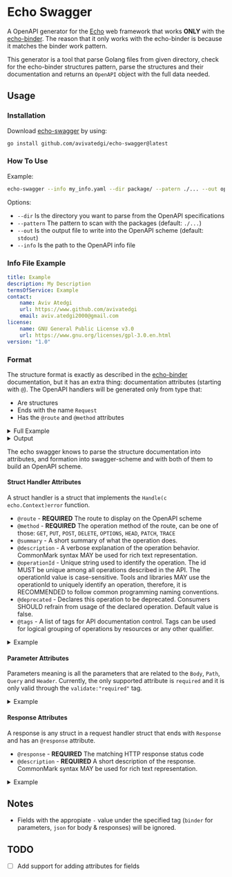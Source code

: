 # Echo Swagger

A OpenAPI generator for the [Echo](https://echo.labstack.com/) web framework that works **ONLY** with the [echo-binder](https://github.com/avivatedgi/echo-binder). The reason that it only works with the echo-binder is because it matches the binder work pattern.

This generator is a tool that parse Golang files from given directory, check for the echo-binder structures pattern, parse the structures and their documentation and returns an `OpenAPI` object with the full data needed.

## Usage

### Installation

Download [echo-swagger](https://github.com/avivatedgi/echo-swagger) by using:

```bash
go install github.com/avivatedgi/echo-swagger@latest
```

### How To Use

Example:

```bash
echo-swagger --info my_info.yaml --dir package/ --patern ./... --out openapi.yaml
```

Options:

* `--dir` Is the directory you want to parse from the OpenAPI specifications
* `--pattern` The pattern to scan with the packages (default: `./...`)
* `--out` Is the output file to write into the OpenAPI scheme (default: `stdout`)
* `--info` Is the path to the OpenAPI info file

### Info File Example

```yaml
title: Example
description: My Description
termsOfService: Example
contact:
    name: Aviv Atedgi
    url: https://www.github.com/avivatedgi
    email: aviv.atedgi2000@gmail.com
license:
    name: GNU General Public License v3.0
    url: https://www.gnu.org/licenses/gpl-3.0.en.html
version: "1.0"
```

### Format

The structure format is exactly as described in the [echo-binder](https://github.com/avivatedgi/echo-binder) documentation, but it has an extra thing: documentation attributes (starting with `@`). The OpenAPI handlers will be generated only from type that:

* Are structures
* Ends with the name `Request`
* Has the `@route` and `@method` attributes

<details>
  <summary>Full Example</summary>

```go
type CommonHeader struct {
    JWT            string `binder:"jwt"`
    AcceptLanguage string `binder:"Accept-Language"`
}

type CommonResponse struct {
    StatusCode int `json:"status_code"`
}

// @route /users/{id}
// @method PUT
// @summary A little summary about this route - update user by id.
// @description Some description about this route.
// A description can also be multi-line.
// This route update the user by it's id.
// @operationId update-user-by-id
// @tags "First Tag" SecondTag
type UpdateUserByIdRequest struct {
    Body struct {
        // will be required because of the go-playground/validator validate required tag.
        Username string `json:"username" validate:"required"`
    }

    Header struct {
        // will embed the `CommonHeader` fields
        CommonHeader
    }

    Path struct {
        Id string `binder:"id"`
    }

    Query struct {
        Age int `binder:"age"`
    }

    // @response 200
    // @description A success response
    OKResponse struct {
        CommonResponse
    }

    // @response 400
    // @description A bad response
    BadRequestResponse struct {
        CommonResponse
    }
}
```

</details>

<details>
  <summary>Output</summary>

```yaml
openapi: 3.0.0
info:
    title: Example
    description: My Description
    termsOfService: Example
    contact:
        name: Aviv Atedgi
        url: https://www.github.com/avivatedgi
        email: aviv.atedgi2000@gmail.com
    license:
        name: GNU General Public License v3.0
        url: https://www.gnu.org/licenses/gpl-3.0.en.html
    version: "1.0"
paths:
    /users/{id}:
        put:
            tags:
                - First Tag
                - SecondTag
            summary: A little summary about this route - update user by id.
            description: Some description about this route. A description can also be multi-line. This route update the user by it's id.
            operationId: update-user-by-id
            parameters:
                - name: Accept-Language
                  in: header
                  required: false
                  schema:
                    type: string
                - name: jwt
                  in: header
                  required: false
                  schema:
                    type: string
                - name: id
                  in: path
                  required: true
                  schema:
                    type: string
                - name: age
                  in: query
                  required: false
                  schema:
                    type: integer
            requestBody:
                content:
                    application/json:
                        schema:
                            type: object
                            properties:
                                username:
                                    type: string
                            required:
                                - username
            responses:
                "200":
                    description: A success response
                    content:
                        application/json:
                            schema:
                                type: object
                                properties:
                                    status_code:
                                        type: integer
                                description: A success response
                "400":
                    description: A bad response
                    content:
                        application/json:
                            schema:
                                type: object
                                properties:
                                    status_code:
                                        type: integer
                                description: A bad response
```
</details>

The echo swagger knows to parse the structure documentation into attributes, and formation into swagger-scheme and with both of them to build an OpenAPI scheme.

#### Struct Handler Attributes

A struct handler is a struct that implements the `Handle(c echo.Context)error` function.

* `@route` - **REQUIRED** The route to display on the OpenAPI scheme
* `@method` - **REQUIRED** The operation method of the route, can be one of those: `GET`,  `PUT`,  `POST`,  `DELETE`,  `OPTIONS`,  `HEAD`,  `PATCH`,  `TRACE`
* `@summary` - A short summary of what the operation does.
* `@description` - A verbose explanation of the operation behavior. CommonMark syntax MAY be used for rich text representation.
* `@operationId` - Unique string used to identify the operation. The id MUST be unique among all operations described in the API. The operationId value is case-sensitive. Tools and libraries MAY use the operationId to uniquely identify an operation, therefore, it is RECOMMENDED to follow common programming naming conventions.
* `@deprecated` - Declares this operation to be deprecated. Consumers SHOULD refrain from usage of the declared operation. Default value is false.
* `@tags` - A list of tags for API documentation control. Tags can be used for logical grouping of operations by resources or any other qualifier.

<details>
  <summary>Example</summary>

```go
// @route /users/{id}
// @method PUT
// @summary A little summary about this route - update user by id.
// @description Some description about this route.
// A description can also be multi-line.
// This route update the user by it's id.
// @operationId update-user-by-id
// @tags Users Updates
type UpdateUserByIdRequest struct {}
```

</details>

#### Parameter Attributes

Parameters meaning is all the parameters that are related to the `Body`, `Path`, `Query` and `Header`. Currently, the only supported attribute is `required` and it is only valid through the `validate:"required"` tag.

<details>
  <summary>Example</summary>

  ```go
  // @route /example
  // @method PUT
  type ExampleRequest struct {
    Query struct {
        // This field will be required because of the validate:"required" tag.
        Page int `binder:"page" validate:"required"`
    }
  }
  ```

</details>

#### Response Attributes

A response is any struct in a request handler struct that ends with `Response` and has an `@response` attribute.

* `@response` - **REQUIRED** The matching HTTP response status code
* `@description` - **REQUIRED** A short description of the response. CommonMark syntax MAY be used for rich text representation.

<details>
  <summary>Example</summary>

  ```go
    // @response 200
    // @description A success response
    OKResponse struct {
        Status int `json:"status"`
    }

    // @response 400
    // @description A bad response
    BadRequestResponse struct {
        Error string `json:"error"`
        Data  struct {
            Location string `json:"location"`
        } `json:"data"`
    }
  ```

</details>

## Notes

* Fields with the appropiate `-` value under the specified tag (`binder` for parameters, `json` for body & responses) will be ignored.

## TODO

* [ ] Add support for adding attributes for fields
